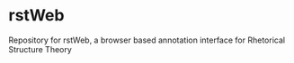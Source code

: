 # rstWeb
Repository for rstWeb, a browser based annotation interface for Rhetorical Structure Theory
